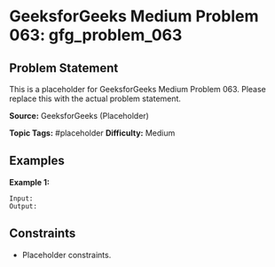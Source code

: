 # GeeksforGeeks Medium Problem 063: gfg_problem_063

## Problem Statement

This is a placeholder for GeeksforGeeks Medium Problem 063.
Please replace this with the actual problem statement.

**Source:** GeeksforGeeks (Placeholder)

**Topic Tags:** #placeholder
**Difficulty:** Medium

## Examples

**Example 1:**

```
Input:
Output:
```

## Constraints

- Placeholder constraints.

